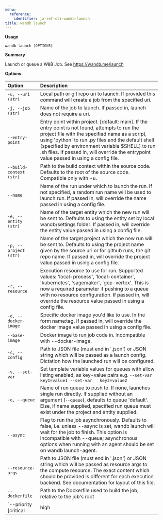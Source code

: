 ```yaml
---
menu:
  reference:
    identifier: ja-ref-cli-wandb-launch
title: wandb launch
---
```


**Usage**

`wandb launch [OPTIONS]`

**Summary**

Launch or queue a W&B Job. See https://wandb.me/launch


**Options**

| **Option** | **Description** |
| :--- | :--- |
| `-u, --uri (str)` | Local path or git repo uri to launch. If   provided this command will create a job from the specified uri. |
| `-j, --job (str)` | Name of the job to launch. If passed in,   launch does not require a uri. |
| `--entry-point` | Entry point within project. [default: main].   If the entry point is not found, attempts to run the project file with the specified name   as a script, using 'python' to run .py files and the default shell (specified by   environment variable $SHELL) to run .sh files. If passed in, will override the   entrypoint value passed in using a config file. |
| `--build-context (str)` | Path to the build context within the source   code. Defaults to the root of the source code. Compatible only with -u. |
| `--name` | Name of the run under which to launch the   run. If not specified, a random run name will be used to launch run. If passed in,   will override the name passed in using a config file. |
| `-e, --entity (str)` | Name of the target entity which the new run   will be sent to. Defaults to using the entity set by local wandb/settings folder.   If passed in, will override the entity value passed in using a config file. |
| `-p, --project (str)` | Name of the target project which the new run   will be sent to. Defaults to using the project name given by the source uri or for   github runs, the git repo name. If passed in, will override the project value passed   in using a config file. |
| `-r, --resource` | Execution resource to use for run. Supported   values: 'local-process', 'local-container', 'kubernetes', 'sagemaker', 'gcp-vertex'.   This is now a required parameter if pushing to a queue with no resource configuration.   If passed in, will override the resource value passed in using a config file. |
| `-d, --docker-image` | Specific docker image you'd like to use. In the form name:tag. If passed in, will   override the docker image value passed in using a config file. |
| `--base-image` | Docker image to run job code in.   Incompatible with --docker-image. |
| `-c, --config` | Path to JSON file (must end in '.json') or   JSON string which will be passed as a launch config. Dictation how the launched run will   be configured. |
| `-v, --set-var` | Set template variable values for queues with   allow listing enabled, as key-value pairs e.g. `--set-var key1=value1 --set-var   key2=value2` |
| `-q, --queue` | Name of run queue to push to. If none,   launches single run directly. If supplied without an argument (`--queue`), defaults to   queue 'default'. Else, if name supplied, specified run queue must exist under the   project and entity supplied. |
| `--async` | Flag to run the job asynchronously. Defaults   to false, i.e. unless --async is set, wandb launch will wait for the job to finish. This   option is incompatible with --queue; asynchronous options when running with an   agent should be set on wandb launch-agent. |
| `--resource-args` | Path to JSON file (must end in '.json') or   JSON string which will be passed as resource args to the compute resource. The exact   content which should be provided is different for each execution backend. See   documentation for layout of this file. |
| `--dockerfile` | Path to the Dockerfile used to build the   job, relative to the job's root |
| `--priority [critical|high|medium|low]` | When --queue is passed, set the priority of the job. Launch jobs with higher priority   are served first.  The order, from highest to lowest priority, is: critical, high,   medium, low |